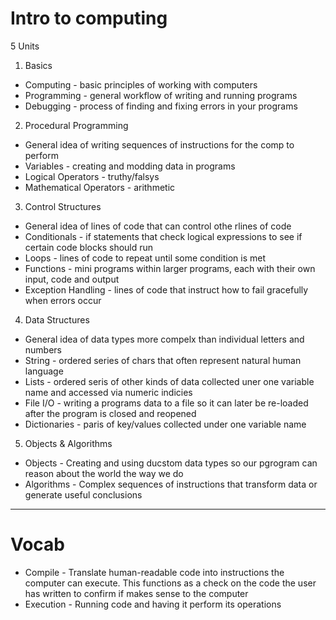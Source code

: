 # Intro to computing
5 Units
1. Basics
 - Computing    - basic principles of working with computers
 - Programming  - general workflow of writing and running programs
 - Debugging    - process of finding and fixing errors in your programs

2. Procedural Programming
 - General idea of writing sequences of instructions for the comp to perform
 - Variables - creating and modding data in programs
 - Logical Operators - truthy/falsys
 - Mathematical Operators - arithmetic

3. Control Structures
 - General idea of lines of code that can control othe rlines of code
 - Conditionals - if statements that check logical expressions to see if certain code blocks should run
 - Loops - lines of code to repeat until some condition is met
 - Functions - mini programs within larger programs, each with their own input, code and output
 - Exception Handling - lines of code that instruct how to fail gracefully when errors occur

4. Data Structures
 - General idea of data types more compelx than individual letters and numbers
 - String - ordered series of chars that often represent natural human language
 - Lists - ordered seris of other kinds of data collected uner one variable name and accessed via numeric indicies
 - File I/O - writing a programs data to a file so it can later be re-loaded after the program is closed and reopened
 - Dictionaries - paris of key/values collected under one variable name

5. Objects & Algorithms
 - Objects - Creating and using ducstom data types so our pgrogram can reason about the world the way we do
 - Algorithms - Complex sequences of instructions that transform data or generate useful conclusions

------------------------------------------------------------------------------

# Vocab

* Compile - Translate human-readable code into instructions the computer can execute. This functions as a check on the code the user has written to confirm if makes sense to the computer
* Execution - Running code and having it perform its operations

